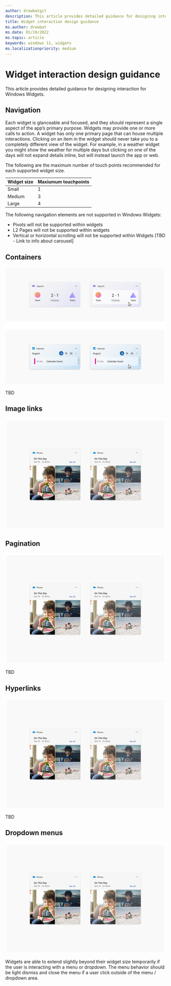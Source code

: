 ```yaml
---
author: drewbatgit
description: This article provides detailed guidance for designing interaction for Windows Widgets.
title: Widget interaction design guidance
ms.author: drewbat
ms.date: 01/19/2022
ms.topic: article
keywords: windows 11, widgets
ms.localizationpriority: medium
---
```


# Widget interaction design guidance

This article provides detailed guidance for designing interaction for Windows Widgets.

## Navigation

Each widget is glanceable and focused, and they should represent a single aspect of the app’s primary purpose. Widgets may provide one or more calls to action. A widget has only one primary page that can house multiple interactions. Clicking on an item in the widget should never take you to a completely different view of the widget. For example, in a weather widget you might show the weather for multiple days but clicking on one of the days will not expand details inline, but will instead launch the app or web.

The following are the maximum number of touch points recommended for each supported widget size.

| Widget size | Maxiumum touchpoints |
|-------------|----------------------|
| Small    | 1 |
| Medium | 3 |
| Large | 4 |

The following navigation elements are not supported in Windows Widgets:

- Pivots will not be supported within widgets
- L2 Pages will not be supported within widgets
- Vertical or horizontal scrolling will not be supported within Widgets [TBD - Link to info about carousel]

## Containers

![Four images of widgets that illustrate containers. TBD - what is this image demonstrating?](./images/widgets-containers.png)

TBD

## Image links

![Two images of widgets that illustrate image links. TBD - what is this image demonstrating?](./images/widgets-image-links.png)

## Pagination

![Four images of widgets that illustrate pagination. TBD - what is this image demonstrating?](./images/widgets-image-links.png)

TBD

## Hyperlinks

![Four images of widgets that illustrate hyperlinks. TBD - what is this image demonstrating?](./images/widgets-image-links.png)

TBD

## Dropdown menus

![Two images of widgets that illustrate dropdown menus. In the left image the dropdown menu is collapsed. In the right image the dropdown is expanded and extends over the border of the widget](./images/widgets-image-links.png)

Widgets are able to extend slightly beyond their widget size temporarily if the user is interacting with a menu or dropdown. The menu behavior should be light dismiss and close the menu if a user click outside of the menu / dropdown area.










 

 


